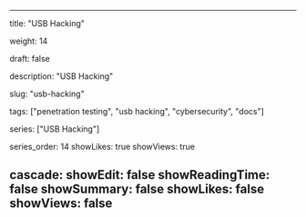 ---

title: "USB Hacking"

weight: 14

draft: false

description: "USB Hacking"

slug: "usb-hacking"

tags: ["penetration testing", "usb hacking", "cybersecurity", "docs"]

series: ["USB Hacking"]

series_order: 14
showLikes: true
showViews: true

cascade:
  showEdit: false
  showReadingTime: false
  showSummary: false
  showLikes: false
  showViews: false
---